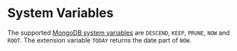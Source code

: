 # System Variables

The supported [MongoDB system variables](https://docs.mongodb.com/manual/reference/aggregation-variables/) are `DESCEND`, `KEEP`, `PRUNE`, `NOW` and `ROOT`. The extension variable `TODAY` returns the date part of `NOW`.
